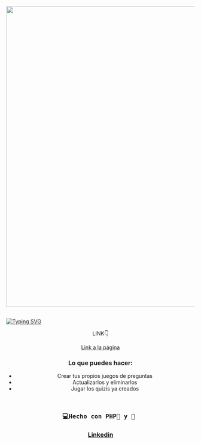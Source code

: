 <div id="header" align="center">
   <img src="quizVideo.gif" width="800"/>
</div>
<br>

<a href="https://git.io/typing-svg"><img src="https://readme-typing-svg.demolab.com?font=Fira+Code&weight=600&size=30&duration=4000&pause=500&color=F75EAC&width=435&lines=%F0%9F%92%BBQuiz+Juego+con:%F0%9F%90%98;PHP+Mysql+Bootstrap" alt="Typing SVG" /></a>


<div id="badge" align="center">

  <p>LINK👇 </p>
  <a href="https://quizzisquis.000webhostapp.com/quiz2/" target="_blank">
  Link a la página<a/>
    
<div/>

### Lo que puedes hacer:
- Crear tus propios juegos de preguntas
- Actualizarlos y eliminarlos
- Jugar los quizis ya creados

</br>

  <h3  align="center">
    <pre>💻Hecho con PHP🐘 y 💝 </pre>
  <h3/>

  <a href="https://www.linkedin.com/in/emmily-santos-a6851327b?utm_source=share&utm_campaign=share_via&utm_content=profile&utm_medium=android_app">Linkedin</a>
